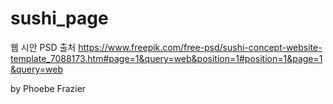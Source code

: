 # sushi_page


웹 시안 PSD 출처
https://www.freepik.com/free-psd/sushi-concept-website-template_7088173.htm#page=1&query=web&position=1#position=1&page=1&query=web

by Phoebe Frazier